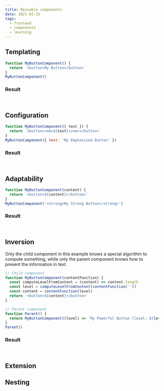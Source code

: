 ```yaml
---
title: Reusable components
date: 2021-02-15
tags:
  - frontend
  - components
  - learning
---
```


## Templating

```js {run}
function MyButtonComponent() {
  return `<button>My Button</button>`
}
MyButtonComponent()
```

### Result

<div id="b1"></div>
<script>
function MyButtonComponent() {
  return `<button>My Button</button>`
}
document.getElementById('b1').innerHTML = MyButtonComponent()
</script>
<br />

## Configuration

```js {run}
function MyButtonComponent({ text }) {
  return `<button><em>${text}</em></button>`
}
MyButtonComponent({ text: 'My Emphasised Button' })
```

### Result

<div id="b2"></div>
<script>
function MyButtonComponent({ text }) {
  return `<button><em>${text}</em></button>`
}
document.getElementById('b2').innerHTML = MyButtonComponent({ text: 'My Emphasised Button' })
</script>
<br />

## Adaptability

```js {run}
function MyButtonComponent(content) {
  return `<button>${content}</button>`
}
MyButtonComponent('<strong>My Strong Button</strong>')
```

### Result

<div id="b3"></div>
<script>
function MyButtonComponent(content) {
  return `<button>${content}</button>`
}
document.getElementById('b3').innerHTML = MyButtonComponent('<strong>My Strong Button</strong>')
</script>
<br />

## Inversion

Only the child component in this example knows a special algorithm to compute something, while only the parent component knows how to present the information in text.

```js {run}
// Child component
function MyButtonComponent(contentFunction) {
  const computeLevelFromContent = (content) => content.length
  const level = computeLevelFromContent(contentFunction(''))
  const content = contentFunction(level)
  return `<button>${content}</button>`
}

// Parent component
function Parent() {
  return MyButtonComponent((level) => `My Powerful Button (level: ${level})`)
}
Parent()
```

### Result

<div id="b4"></div>
<script>
function MyButtonComponent(contentFunction) {
  const computeLevelFromContent = (content) => content.length
  const level = computeLevelFromContent(contentFunction(''))
  const content = contentFunction(level)
  return `<button>${content}</button>`
}
document.getElementById('b4').innerHTML
  = MyButtonComponent((level) => `My Powerful Button (level: ${level})`)
</script>
<br />

## Extension

## Nesting